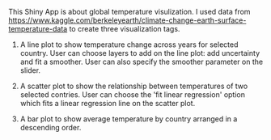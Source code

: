 
This Shiny App is about global temperature visulization. I used data from 
https://www.kaggle.com/berkeleyearth/climate-change-earth-surface-temperature-data
to create three visualization tags.

1. A line plot to show temperature change across years for selected country. User can choose layers to add on the line plot:
add uncertainty and fit a smoother. User can also specify the smoother parameter on the slider.

2. A scatter plot to show the relationship between temperatures of two selected contries. User can choose the 
'fit linear regression' option which fits a linear regression line on the scatter plot.

3. A bar plot to show average temperature by country arranged in a descending order.
